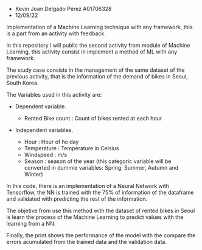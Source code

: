 - Kevin Joan Delgado Pérez A01706328
- 12/09/22

Implementation of a Machine Learning technique with any framework, this is a part from an activity with feedback.

In this repository i will public the second activity from module of Machine Learning, this activity consist in implement a method of ML with any framework.

The study case consists in the management of the same dataset of the previous activity, that is the information of the demand of bikes in Seoul, South Korea. 

The Variables used in this activity are:

*  Dependent variable.
 
   - Rented Bike count : Count of bikes rented at each hour
  
*  Independent variables.
 
   - Hour : Hour of he day
   - Temperature : Temperature in Celsius
   - Windspeed : m/s
   - Season : season of the year (this categoric variable will be converted in dummie variables: Spring, Summer, Autumn and Winter)

In this code, there is an implementation of a Neural Network with Tensorflow, the NN is trained with the 75% of information of the dataframe and validated with predicting the rest of the information. 

The objetive from use this method with the dataset of rented bikes in Seoul is learn the process of the Machine Learning to predict values with the learning from a NN.

Finally, the print shows the performance of the model with the compare the errors acumulated from the trained data and the validation data.

